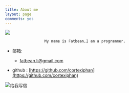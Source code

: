```yaml
---
title: About me
layout: page
comments: yes
---
```

  
![](http://th01.deviantart.net/fs70/PRE/i/2010/310/1/c/andromeda_nebula_clean_by_rah2005-d329qyj.jpg)

                      My name is Fatbean,I am a programmer.

- 邮箱:  
  + fatbean.li@gmail.com

- github : [https://github.com/cortexiphan](https://github.com/cortexiphan)

<a target="_blank" href="http://mail.163.com/share/mail2me.htm#email=103111100095109111100101064121101097104046110101116" style="text-decoration:none;"><img src="http://mimg.127.net/xm/all/share/120111/img/mailme_5_big.png" alt="给我写信"/></a>
